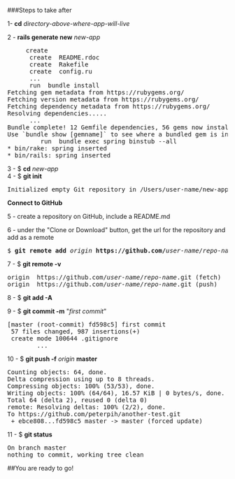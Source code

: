 ###Steps to take after

1- <b>cd</b> <em>directory-above-where-app-will-live</em>

2 - <b>rails generate new</b> <em>new-app</em>
<pre>
     create  
      create  README.rdoc
      create  Rakefile
      create  config.ru
      ...
      run  bundle install
Fetching gem metadata from https://rubygems.org/
Fetching version metadata from https://rubygems.org/
Fetching dependency metadata from https://rubygems.org/
Resolving dependencies.....
      ...
Bundle complete! 12 Gemfile dependencies, 56 gems now installed.
Use `bundle show [gemname]` to see where a bundled gem is installed.
         run  bundle exec spring binstub --all
* bin/rake: spring inserted
* bin/rails: spring inserted
</pre>

3 - $ <b>cd</b> <em>new-app</em>  
4 - $ <b>git init</b>
<pre>
Initialized empty Git repository in /Users/user-name/new-app/.git/
</pre>

<b>Connect to GitHub</b>

5 - create a repository on GitHub, include a README.md

6 - under the "Clone or Download" button, get the url for the repository and add as a remote
<pre>
$ <b>git remote add</b> <em>origin</em> <b>https://github.com/</b><em>user-name</em>/<em>repo-name</em><b>.git</b>
</pre>

7 - $ <b>git remote -v</b>
<pre>
origin	https://github.com/<em>user-name</em>/<em>repo-name</em>.git (fetch)
origin	https://github.com/<em>user-name</em>/<em>repo-name</em>.git (push)
</pre>

8 - $ <b>git add -A</b>

9 - $ <b>git commit -m</b> "<em>first commit</em>"
<pre>
[master (root-commit) fd598c5] first commit
 57 files changed, 987 insertions(+)
 create mode 100644 .gitignore
        ...
</pre>

10 - $ <b>git push -f</b> <em>origin</em> <b>master</b>
<pre>
Counting objects: 64, done.
Delta compression using up to 8 threads.
Compressing objects: 100% (53/53), done.
Writing objects: 100% (64/64), 16.57 KiB | 0 bytes/s, done.
Total 64 (delta 2), reused 0 (delta 0)
remote: Resolving deltas: 100% (2/2), done.
To https://github.com/peterpih/another-test.git
 + ebce808...fd598c5 master -> master (forced update)
</pre>
 
11 - $ <b>git status</b>
<pre>
On branch master
nothing to commit, working tree clean
</pre>

##You are ready to go!
